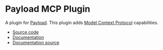 # Payload MCP Plugin

A plugin for [Payload](https://github.com/payloadcms/payload). This plugin adds [Model Context Protocol](https://modelcontextprotocol.io/docs/getting-started/intro) capabilities.

- [Source code](https://github.com/payloadcms/payload/tree/main/packages/plugin-mcp)
- [Documentation](https://payloadcms.com/docs/plugins/mcp)
- [Documentation source](https://github.com/payloadcms/payload/tree/main/docs/plugins/mcp.mdx)
